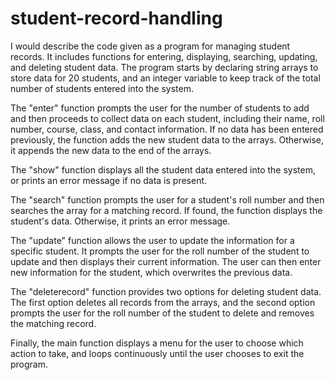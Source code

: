 # student-record-handling
 I would describe the code given as a program for managing student records. It includes functions for entering, displaying, searching, updating, and deleting student data. The program starts by declaring string arrays to store data for 20 students, and an integer variable to keep track of the total number of students entered into the system.

The "enter" function prompts the user for the number of students to add and then proceeds to collect data on each student, including their name, roll number, course, class, and contact information. If no data has been entered previously, the function adds the new student data to the arrays. Otherwise, it appends the new data to the end of the arrays.

The "show" function displays all the student data entered into the system, or prints an error message if no data is present.

The "search" function prompts the user for a student's roll number and then searches the array for a matching record. If found, the function displays the student's data. Otherwise, it prints an error message.

The "update" function allows the user to update the information for a specific student. It prompts the user for the roll number of the student to update and then displays their current information. The user can then enter new information for the student, which overwrites the previous data.

The "deleterecord" function provides two options for deleting student data. The first option deletes all records from the arrays, and the second option prompts the user for the roll number of the student to delete and removes the matching record.

Finally, the main function displays a menu for the user to choose which action to take, and loops continuously until the user chooses to exit the program.

